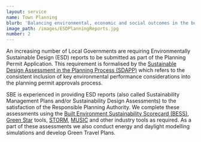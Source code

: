 ```yaml
---
layout: service
name: Town Planning
blurb: 'Balancing environmental, economic and social outcomes in the built environment'
image_path: /images/ESDPlanningReports.jpg
number: 2
---
```



An increasing number of Local Governments are requiring Environmentally Sustainable Design (ESD) reports to be submitted as part of the Planning Permit Application. This requirement is formalised by the [Sustainable Design Assessment in the Planning Process (SDAPP)](http://imap.vic.gov.au/uploads/Strategy%20Documents/Strategy%209%20Actions%20Progress%20Reports/FINAL_Att%207a_Action%209.2_CASBE%20-%20SDAPP%20Fact%20Sheet%20-%20v1-2.pdf) which refers to the consistent inclusion of key environmental performance considerations into the planning permit approvals process.

SBE is experienced in providing ESD reports (also called Sustainability Management Plans and/or Sustainability Design Assessments) to the satisfaction of the Responsible Planning Authority. We complete these assessments using the [Built Environment Sustainability Scorecard (BESS)](http://www.bess.net.au/), [Green Star](http://new.gbca.org.au/) tools, [STORM](https://storm.melbournewater.com.au/), [MUSIC](http://ewater.org.au/products/music/) and other industry tools as required. As a part of these assessments we also conduct energy and daylight modelling simulations and develop Green Travel Plans.
